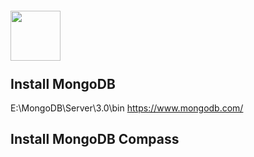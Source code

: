 # <img src="https://objectpartners.com/wp-content/uploads/2015/02/mongodb-logo.png" style="position: relative; top: 5px;" height="80" /> 

## Install MongoDB 
<cod>E:\MongoDB\Server\3.0\bin</code>
https://www.mongodb.com/

## Install MongoDB Compass



